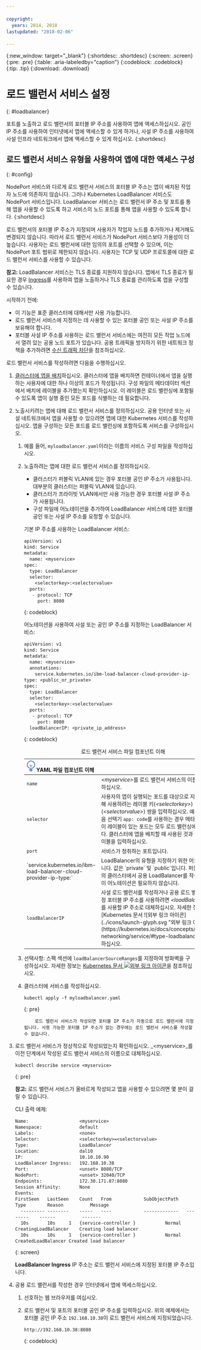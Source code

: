 ```yaml
---

copyright:
  years: 2014, 2018
lastupdated: "2018-02-06"

---
```


{:new_window: target="_blank"}
{:shortdesc: .shortdesc}
{:screen: .screen}
{:pre: .pre}
{:table: .aria-labeledby="caption"}
{:codeblock: .codeblock}
{:tip: .tip}
{:download: .download}


# 로드 밸런서 서비스 설정
{: #loadbalancer}

포트를 노출하고 로드 밸런서의 포터블 IP 주소를 사용하여 앱에 액세스하십시오. 공인 IP 주소를 사용하여 인터넷에서 앱에 액세스할 수 있게 하거나, 사설 IP 주소를 사용하여 사설 인프라 네트워크에서 앱에 액세스할 수 있게 하십시오.
{:shortdesc}



## 로드 밸런서 서비스 유형을 사용하여 앱에 대한 액세스 구성
{: #config}

NodePort 서비스와 다르게 로드 밸런서 서비스의 포터블 IP 주소는 앱이 배치된 작업자 노드에 의존하지 않습니다. 그러나 Kubernetes LoadBalancer 서비스도 NodePort 서비스입니다. LoadBalancer 서비스는 로드 밸런서 IP 주소 및 포트를 통해 앱을 사용할 수 있도록 하고 서비스의 노드 포트를 통해 앱을 사용할 수 있도록 합니다.
{:shortdesc}

로드 밸런서의 포터블 IP 주소가 지정되며 사용자가 작업자 노드를 추가하거나 제거해도 변경되지 않습니다. 따라서 로드 밸런서 서비스가 NodePort 서비스보다 가용성이 더 높습니다.  사용자는 로드 밸런서에 대한 임의의 포트를 선택할 수 있으며, 이는 NodePort 포트 범위로 제한되지 않습니다. 사용자는 TCP 및 UDP 프로토콜에 대한 로드 밸런서 서비스를 사용할 수 있습니다.

**참고:** LoadBalancer 서비스는 TLS 종료를 지원하지 않습니다. 앱에서 TLS 종료가 필요한 경우 [Ingress](cs_ingress.html)를 사용하여 앱을 노출하거나 TLS 종료를 관리하도록 앱을 구성할 수 있습니다.

시작하기 전에:

-   이 기능은 표준 클러스터에 대해서만 사용 가능합니다.
-   로드 밸런서 서비스에 지정하는 데 사용할 수 있는 포터블 공인 또는 사설 IP 주소를 보유해야 합니다.
-   포터블 사설 IP 주소를 사용하는 로드 밸런서 서비스에는 여전히 모든 작업 노드에서 열려 있는 공용 노드 포트가 있습니다. 공용 트래픽을 방지하기 위한 네트워크 정책을 추가하려면 [수신 트래픽 차단](cs_network_policy.html#block_ingress)을 참조하십시오.

로드 밸런서 서비스를 작성하려면 다음을 수행하십시오.

1.  [클러스터에 앱을 배치](cs_app.html#app_cli)하십시오. 클러스터에 앱을 배치하면 컨테이너에서 앱을 실행하는 사용자에 대한 하나 이상의 포드가 작성됩니다. 구성 파일의 메타데이터 섹션에서 배치에 레이블을 추가했는지 확인하십시오. 이 레이블은 로드 밸런싱에 포함될 수 있도록 앱이 실행 중인 모든 포드를 식별하는 데 필요합니다.
2.  노출시키려는 앱에 대해 로드 밸런서 서비스를 정의하십시오. 공용 인터넷 또는 사설 네트워크에서 앱을 사용할 수 있으려면 앱에 대한 Kubernetes 서비스를 작성하십시오. 앱을 구성하는 모든 포드를 로드 밸런싱에 포함하도록 서비스를 구성하십시오.
    1.  예를 들어, `myloadbalancer.yaml`이라는 이름의 서비스 구성 파일을 작성하십시오.

    2.  노출하려는 앱에 대한 로드 밸런서 서비스를 정의하십시오.
        - 클러스터가 퍼블릭 VLAN에 있는 경우 포터블 공인 IP 주소가 사용됩니다. 대부분의 클러스터는 퍼블릭 VLAN에 있습니다.
        - 클러스터가 프라이빗 VLAN에서만 사용 가능한 경우 포터블 사설 IP 주소가 사용됩니다.
        - 구성 파일에 어노테이션을 추가하여 LoadBalancer 서비스에 대한 포터블 공인 또는 사설 IP 주소를 요청할 수 있습니다.

        기본 IP 주소를 사용하는 LoadBalancer 서비스:

        ```
        apiVersion: v1
        kind: Service
        metadata:
          name: <myservice>
        spec:
          type: LoadBalancer
          selector:
            <selectorkey>:<selectorvalue>
          ports:
           - protocol: TCP
             port: 8080
        ```
        {: codeblock}

        어노테이션을 사용하여 사설 또는 공인 IP 주소를 지정하는 LoadBalancer 서비스:

        ```
        apiVersion: v1
        kind: Service
        metadata:
          name: <myservice>
          annotations:
            service.kubernetes.io/ibm-load-balancer-cloud-provider-ip-type: <public_or_private>
        spec:
          type: LoadBalancer
          selector:
            <selectorkey>:<selectorvalue>
          ports:
           - protocol: TCP
             port: 8080
          loadBalancerIP: <private_ip_address>
        ```
        {: codeblock}

        <table>
        <caption>로드 밸런서 서비스 파일 컴포넌트 이해</caption>
        <thead>
        <th colspan=2><img src="images/idea.png" alt="아이디어 아이콘"/> YAML 파일 컴포넌트 이해</th>
        </thead>
        <tbody>
        <tr>
          <td><code>name</code></td>
          <td><em>&lt;myservice&gt;</em>를 로드 밸런서 서비스의 이름으로 대체하십시오.</td>
        </tr>
        <tr>
          <td><code>selector</code></td>
          <td>사용자의 앱이 실행되는 포드를 대상으로 지정하기 위해 사용하려는 레이블 키(<em>&lt;selectorkey&gt;</em>) 및 값(<em>&lt;selectorvalue&gt;</em>) 쌍을 입력하십시오. 예를 들어, 다음 선택기 <code>app: code</code>를 사용하는 경우 메타데이터에 이 레이블이 있는 포드는 모두 로드 밸런싱에 포함됩니다. 클러스터에 앱을 배치할 때 사용된 것과 동일한 레이블을 입력하십시오. </td>
        </tr>
        <tr>
          <td><code>port</code></td>
          <td>서비스가 청취하는 포트입니다.</td>
        </tr>
        <tr>
          <td>`service.kubernetes.io/ibm-load-balancer-cloud-provider-ip-type:`
          <td>LoadBalancer의 유형을 지정하기 위한 어노테이션입니다. 값은 `private` 및 `public`입니다. 퍼블릭 VLAN의 클러스터에서 공용 LoadBalancer를 작성하는 경우 이 어노테이션은 필요하지 않습니다.</td>
        </tr>
        <tr>
          <td><code>loadBalancerIP</code></td>
          <td>사설 로드 밸런서를 작성하거나 공용 로드 밸런서의 특정 포터블 IP 주소를 사용하려면 <em>&lt;loadBalancerIP&gt;</em>를 사용할 IP 주소로 대체하십시오. 자세한 정보는 [Kubernetes 문서 ![외부 링크 아이콘](../icons/launch-glyph.svg "외부 링크 아이콘")](https://kubernetes.io/docs/concepts/services-networking/service/#type-loadbalancer)을 참조하십시오.</td>
        </tr>
        </tbody></table>

    3.  선택사항: 스펙 섹션에 `loadBalancerSourceRanges`를 지정하여 방화벽을 구성하십시오. 자세한 정보는 [Kubernetes 문서 ![외부 링크 아이콘](../icons/launch-glyph.svg "외부 링크 아이콘")](https://kubernetes.io/docs/tasks/access-application-cluster/configure-cloud-provider-firewall/)을 참조하십시오.

    4.  클러스터에 서비스를 작성하십시오.

        ```
        kubectl apply -f myloadbalancer.yaml
        ```
        {: pre}

                로드 밸런서 서비스가 작성되면 포터블 IP 주소가 자동으로 로드 밸런서에 지정됩니다. 사용 가능한 포터블 IP 주소가 없는 경우에는 로드 밸런서 서비스를 작성할 수 없습니다.

3.  로드 밸런서 서비스가 정상적으로 작성되었는지 확인하십시오. _&lt;myservice&gt;_를 이전 단계에서 작성된 로드 밸런서 서비스의 이름으로 대체하십시오.

    ```
    kubectl describe service <myservice>
    ```
    {: pre}

    **참고:** 로드 밸런서 서비스가 올바르게 작성되고 앱을 사용할 수 있으려면 몇 분이 걸릴 수 있습니다.

    CLI 출력 예제:

    ```
    Name:                   <myservice>
    Namespace:              default
    Labels:                 <none>
    Selector:               <selectorkey>=<selectorvalue>
    Type:                   LoadBalancer
    Location:               dal10
    IP:                     10.10.10.90
    LoadBalancer Ingress:   192.168.10.38
    Port:                   <unset> 8080/TCP
    NodePort:               <unset> 32040/TCP
    Endpoints:              172.30.171.87:8080
    Session Affinity:       None
    Events:
    FirstSeen	LastSeen	Count	From			SubObjectPath	Type		Reason			Message
      ---------	--------	-----	----			-------------	--------	------			-------
      10s		10s		1	{service-controller }			Normal		CreatingLoadBalancer	Creating load balancer
      10s		10s		1	{service-controller }			Normal		CreatedLoadBalancer	Created load balancer
    ```
    {: screen}

    **LoadBalancer Ingress** IP 주소는 로드 밸런서 서비스에 지정된 포터블 IP 주소입니다.

4.  공용 로드 밸런서를 작성한 경우 인터넷에서 앱에 액세스하십시오.
    1.  선호하는 웹 브라우저를 여십시오.
    2.  로드 밸런서 및 포트의 포터블 공인 IP 주소를 입력하십시오. 위의 예제에서는 포터블 공인 IP 주소 `192.168.10.38`이 로드 밸런서 서비스에 지정되었습니다.

        ```
        http://192.168.10.38:8080
        ```
        {: codeblock}
